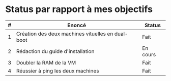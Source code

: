 # Status par rapport à mes objectifs

| # | Enoncé | Status |
|---|---|---|
|1|Création des deux machines vituelles en dual-boot|Fait|
|2|Rédaction du guide d'installation |En cours|
|3|Doubler la RAM de la VM|Fait|
|4|Réussier à ping les deux machines|Fait|